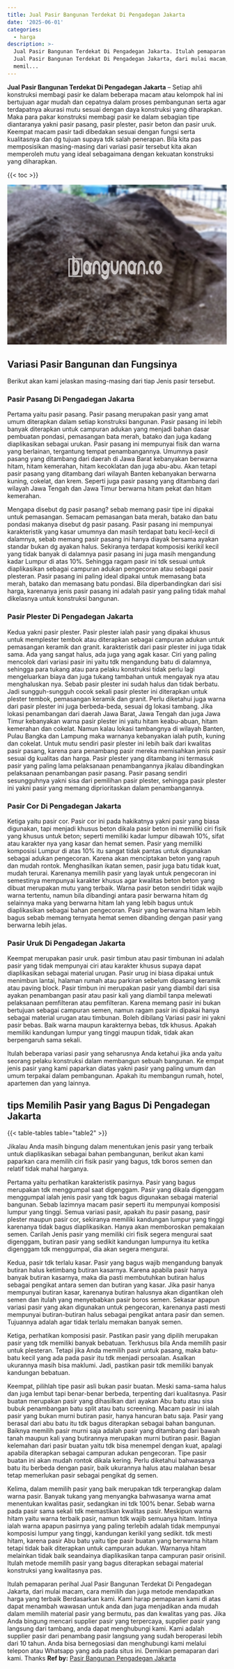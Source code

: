 ```yaml
---
title: Jual Pasir Bangunan Terdekat Di Pengadegan Jakarta
date: '2025-06-01'
categories:
  - harga
description: >-
  Jual Pasir Bangunan Terdekat Di Pengadegan Jakarta. Itulah pemaparan perihal
  Jual Pasir Bangunan Terdekat Di Pengadegan Jakarta, dari mulai macam, cara
  memil...
---
```


**Jual Pasir Bangunan Terdekat Di Pengadegan Jakarta** – Setiap ahli konstruksi membagi pasir ke dalam beberapa macam atau kelompok hal ini bertujuan agar mudah dan cepatnya dalam proses pembangunan serta agar terdapatnya akurasi mutu sesuai dengan daya konstruksi yang diharapkan. Maka para pakar konstruksi membagi pasir ke dalam sebagian tipe diantaranya yakni pasir pasang, pasir plester, pasir beton dan pasir uruk. Keempat macam pasir tadi dibedakan sesuai dengan fungsi serta kualitasnya dan dg tujuan supaya tdk salah penerapan. Bila kita pas memposisikan masing-masing dari variasi pasir tersebut kita akan memperoleh mutu yang ideal sebagaimana dengan kekuatan konstruksi yang diharapkan.

{{< toc >}}

![Jual Pasir Bangunan Terdekat Di Pengadegan Jakarta](/images/jual-pasir-bangunan-39.png)

## Variasi Pasir Bangunan dan Fungsinya

Berikut akan kami jelaskan masing-masing dari tiap Jenis pasir tersebut.

### Pasir Pasang Di Pengadegan Jakarta

Pertama yaitu pasir pasang. Pasir pasang merupakan pasir yang amat umum diterapkan dalam setiap konstruksi bangunan. Pasir pasang ini lebih banyak diterapkan untuk campuran adukan yang menjadi bahan dasar pembuatan pondasi, pemasangan bata merah, batako dan juga kadang diaplikasikan sebagai urukan. Pasir pasang ini mempunyai fisik dan warna yang berlainan, tergantung tempat penambangannya. Umumnya pasir pasang yang ditambang dari daerah di Jawa Barat kebanyakan berwarna hitam, hitam kemerahan, hitam kecoklatan dan juga abu-abu. Akan tetapi pasir pasang yang ditambang dari wilayah Banten kebanyakan berwarna kuning, cokelat, dan krem. Seperti juga pasir pasang yang ditambang dari wilayah Jawa Tengah dan Jawa Timur berwarna hitam pekat dan hitam kemerahan.

Mengapa disebut dg pasir pasang? sebab memang pasir tipe ini dipakai untuk pemasangan. Semacam pemasangan bata merah, batako dan batu pondasi makanya disebut dg pasir pasang. Pasir pasang ini mempunyai karakteristik yang kasar umumnya dan masih terdapat batu kecil-kecil di dalamnya, sebab memang pasir pasang ini hanya diayak bersama ayakan standar bukan dg ayakan halus. Sekiranya terdapat komposisi kerikil kecil yang tidak banyak di dalamnya pasir pasang ini juga masih mengandung kadar Lumpur di atas 10%. Sehingga ragam pasir ini tdk sesuai untuk diaplikasikan sebagai campuran adukan pengecoran atau sebagai pasir plesteran. Pasir pasang ini paling ideal dipakai untuk memasang bata merah, batako dan memasang batu pondasi. Bila diperbandingkan dari sisi harga, karenanya jenis pasir pasang ini adalah pasir yang paling tidak mahal dikelasnya untuk konstruksi bangunan.

### Pasir Plester Di Pengadegan Jakarta

Kedua yakni pasir plester. Pasir plester ialah pasir yang dipakai khusus untuk memplester tembok atau diterapkan sebagai campuran adukan untuk pemasangan keramik dan granit. karakteristik dari pasir plester ini juga tidak sama. Ada yang sangat halus, ada juga yang agak kasar. Ciri yang paling mencolok dari variasi pasir ini yaitu tdk mengandung batu di dalamnya, sehingga para tukang atau para pelaku konstruksi tidak perlu lagi mengeluarkan biaya dan juga tukang tambahan untuk mengayak nya atau menghaluskan nya. Sebab pasir plester ini sudah halus dan tidak berbatu. Jadi sungguh-sungguh cocok sekali pasir plester ini diterapkan untuk plester tembok, pemasangan keramik dan granit. Perlu diketahui juga warna dari pasir plester ini juga berbeda-beda, sesuai dg lokasi tambang. Jika lokasi penambangan dari daerah Jawa Barat, Jawa Tengah dan juga Jawa Timur kebanyakan warna pasir plester ini yaitu hitam keabu-abuan, hitam kemerahan dan cokelat. Namun kalau lokasi tambangnya di wilayah Banten, Pulau Bangka dan Lampung maka warnanya kebanyakan ialah putih, kuning dan cokelat. Untuk mutu sendiri pasir plester ini lebih baik dari kwalitas pasir pasang, karena para penambang pasir mereka memisahkan jenis pasir sesuai dg kualitas dan harga. Pasir plester yang ditambang ini termasuk pasir yang paling lama pelaksanaan penambangannya jikalau dibandingkan pelaksanaan penambangan pasir pasang. Pasir pasang sendiri sesungguhnya yakni sisa dari pemilihan pasir plester, sehingga pasir plester ini yakni pasir yang memang diprioritaskan dalam penambangannya.

### Pasir Cor Di Pengadegan Jakarta

Ketiga yaitu pasir cor. Pasir cor ini pada hakikatnya yakni pasir yang biasa digunakan, tapi menjadi khusus beton dikala pasir beton ini memiliki ciri fisik yang khusus untuk beton; seperti memiliki kadar lumpur dibawah 10%, sifat atau karakter nya yang kasar dan hemat semen. Pasir yang memiliki komposisi Lumpur di atas 10% itu sangat tidak pantas untuk digunakan sebagai adukan pengecoran. Karena akan menciptakan beton yang rapuh dan mudah rontok. Menghasilkan ikatan semen, pasir juga batu tidak kuat, mudah terurai. Karenanya memilih pasir yang layak untuk pengecoran ini semestinya mempunyai karakter khusus agar kwalitas beton beton yang dibuat merupakan mutu yang terbaik. Warna pasir beton sendiri tidak wajib warna tertentu, namun bila dibandingi antara pasir berwarna hitam dg selainnya maka yang berwarna hitam lah yang lebih bagus untuk diaplikasikan sebagai bahan pengecoran. Pasir yang berwarna hitam lebih bagus sebab memang ternyata hemat semen dibanding dengan pasir yang berwarna lebih jelas.

### Pasir Uruk Di Pengadegan Jakarta

Keempat merupakan pasir uruk. pasir timbun atau pasir timbunan ini adalah pasir yang tidak mempunyai ciri atau karakter khusus supaya dapat diaplikasikan sebagai material urugan. Pasir urug ini biasa dipakai untuk menimbun lantai, halaman rumah atau parkiran sebelum dipasang keramik atau paving block. Pasir timbun ini merupakan pasir yang diambil dari sisa ayakan penambangan pasir atau pasir kali yang diambil tanpa melewati pelaksanaan pemfilteran atau pemfilteran. Karena memang pasir ini bukan bertujuan sebagai campuran semen, namun ragam pasir ini dipakai hanya sebagai material urugan atau timbunan. Boleh dibilang Variasi pasir ini yakni pasir bebas. Baik warna maupun karakternya bebas, tdk khusus. Apakah memiliki kandungan lumpur yang tinggi maupun tidak, tidak akan berpengaruh sama sekali.

Itulah beberapa variasi pasir yang seharusnya Anda ketahui jika anda yaitu seorang pelaku konstruksi dalam membangun sebuah bangunan. Ke empat jenis pasir yang kami paparkan diatas yakni pasir yang paling umum dan umum terpakai dalam pembangunan. Apakah itu membangun rumah, hotel, apartemen dan yang lainnya.

## tips Memilih Pasir yang Bagus Di Pengadegan Jakarta

{{< table-tables table="table2" >}}

Jikalau Anda masih bingung dalam menentukan jenis pasir yang terbaik untuk diaplikasikan sebagai bahan pembangunan, berikut akan kami paparkan cara memilih ciri fisik pasir yang bagus, tdk boros semen dan relatif tidak mahal harganya.

Pertama yaitu perhatikan karakteristik pasirnya. Pasir yang bagus merupakan tdk menggumpal saat digenggam. Pasir yang dikala digenggam menggumpal ialah jenis pasir yang tdk bagus digunakan sebagai material bangunan. Sebab lazimnya macam pasir seperti itu mempunyai komposisi lumpur yang tinggi. Semua variasi pasir, apakah itu pasir pasang, pasir plester maupun pasir cor, sekiranya memiliki kandungan lumpur yang tinggi karenanya tidak bagus diaplikasikan. Hanya akan memboroskan pemakaian semen. Carilah Jenis pasir yang memiliki ciri fisik segera mengurai saat digenggam, butiran pasir yang sedikit kandungan lumpurnya itu ketika digenggam tdk menggumpal, dia akan segera mengurai.

Kedua, pasir tdk terlalu kasar. Pasir yang bagus wajib mengandung banyak butiran halus ketimbang butiran kasarnya. Karena apabila pasir hanya banyak butiran kasarnya, maka dia pasti membutuhkan butiran halus sebagai pengikat antara semen dan butiran yang kasar. Jika pasir hanya mempunyai butiran kasar, karenanya butiran halusnya akan digantikan oleh semen dan itulah yang menyebabkan pasir boros semen. Sekasar apapun variasi pasir yang akan digunakan untuk pengecoran, karenanya pasti mesti mempunyai butiran-butiran halus sebagai pengikat antara pasir dan semen. Tujuannya adalah agar tidak terlalu memakan banyak semen.

Ketiga, perhatikan komposisi pasir. Pastikan pasir yang dipilih merupakan pasir yang tdk memiliki banyak bebatuan. Terkhusus bila Anda memilih pasir untuk plesteran. Tetapi jika Anda memilih pasir untuk pasang, maka batu-batu kecil yang ada pada pasir itu tdk menjadi persoalan. Asalkan ukurannya masih bisa maklumi. Jadi, pastikan pasir tdk memiliki banyak kandungan bebatuan.

Keempat, pilihlah tipe pasir asli bukan pasir buatan. Meski sama-sama halus dan juga lembut tapi benar-benar berbeda, terpenting dari kualitasnya. Pasir buatan merupakan pasir yang dihasilkan dari ayakan Abu batu atau sisa bubuk penambangan batu split atau batu screening. Macam pasir ini ialah pasir yang bukan murni butiran pasir, hanya hancuran batu saja. Pasir yang berasal dari abu batu itu tdk bagus diterapkan sebagai bahan bangunan. Baiknya memilih pasir murni saja adalah pasir yang ditambang dari bawah tanah maupun kali yang butirannya merupakan murni butiran pasir. Bagian kelemahan dari pasir buatan yaitu tdk bisa menempel dengan kuat, apalagi apabila diterapkan sebagai campuran adukan pengecoran. Tipe pasir buatan ini akan mudah rontok dikala kering. Perlu diketahui bahwasanya batu itu berbeda dengan pasir, baik ukurannya halus atau malahan besar tetap memerlukan pasir sebagai pengikat dg semen.

Kelima, dalam memilih pasir yang baik merupakan tdk terperangkap dalam warna pasir. Banyak tukang yang menyangka bahwasanya warna amat menentukan kwalitas pasir, sedangkan ini tdk 100% benar. Sebab warna pada pasir sama sekali tdk memastikan kwalitas pasir. Meskipun warna hitam yaitu warna terbaik pasir, namun tdk wajib semuanya hitam. Intinya ialah warna apapun pasirnya yang paling terlebih adalah tidak mempunyai komposisi lumpur yang tinggi, kandungan kerikil yang sedikit. tdk mesti hitam, karena pasir Abu batu yaitu tipe pasir buatan yang berwarna hitam tetapi tidak baik diterapkan untuk campuran adukan. Warnanya hitam melainkan tidak baik seandainya diaplikasikan tanpa campuran pasir orisinil. Itulah metode memilih pasir yang bagus diterapkan sebagai material konstruksi yang kwalitasnya pas.

Itulah pemaparan perihal Jual Pasir Bangunan Terdekat Di Pengadegan Jakarta, dari mulai macam, cara memilih dan juga metode mendapatkan harga yang terbaik Berdasarkan kami. Kami harap pemaparan kami di atas dapat menambah wawasan untuk anda dan juga menjadikan anda mudah dalam memilih material pasir yang bermutu, pas dan kwalitas yang pas. Jika Anda bingung mencari supplier pasir yang terpercaya, supplier pasir yang langsung dari tambang, anda dapat menghubungi kami. Kami adalah supplier pasir dari penambang pasir langsung yang sudah beroperasi lebih dari 10 tahun. Anda bisa bernegosiasi dan menghubungi kami melalui telepon atau Whatsapp yang ada pada situs ini. Demikian pemaparan dari kami. Thanks
**Ref by:** [Pasir Bangunan Pengadegan Jakarta](https://id.wikipedia.org/wiki/Pasir)
